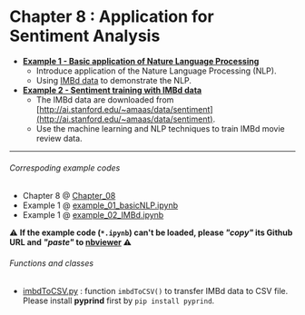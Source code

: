 # Chapter 8 : Application for Sentiment Analysis

- [**Example 1 - Basic application of Nature Language Processing**](https://nbviewer.jupyter.org/github/juifa-tsai/workbook_MachineLearning/blob/master/Machine_Learning_in_Python_SR/Chapter_08/example_01_basicNLP.ipynb?flush_cache=true)
   - Introduce application of the Nature Language Processing (NLP).
   - Using [IMBd data](http://ai.stanford.edu/~amaas/data/sentiment) to demonstrate the NLP.
- [**Example 2 - Sentiment training with IMBd data**](https://nbviewer.jupyter.org/github/juifa-tsai/workbook_MachineLearning/blob/master/Machine_Learning_in_Python_SR/Chapter_08/example_02_IMBd.ipynb?flush_cache=true)
   - The IMBd data are downloaded from [http://ai.stanford.edu/~amaas/data/sentiment](http://ai.stanford.edu/~amaas/data/sentiment).
   - Use the machine learning and NLP techniques to train IMBd movie review data.

---
###### Correspoding example codes
* Chapter 8 @ [Chapter_08](.)
* Example 1 @ [example_01_basicNLP.ipynb](example_01_basicNLP.ipynb)
* Example 1 @ [example_02_IMBd.ipynb](example_02_IMBd.ipynb)  

:warning: **If the example code (`*.ipynb`) can't be loaded, please *"copy"* its Github URL and *"paste"* to [nbviewer](https://nbviewer.jupyter.org) :warning:**

###### Functions and classes  
* [imbdToCSV.py](imbdToCSV.py) : function `imbdToCSV()` to transfer IMBd data to CSV file. Please install **pyprind** first by `pip install pyprind`.
